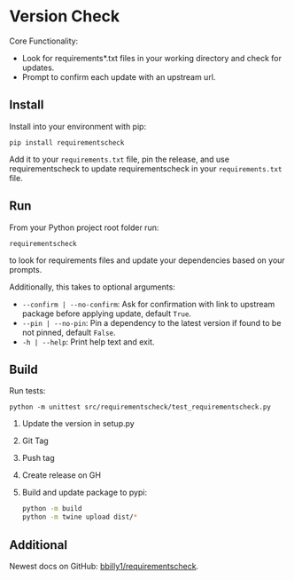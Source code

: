 # Version Check

Core Functionality:
- Look for requirements*.txt files in your working directory and check for updates.
- Prompt to confirm each update with an upstream url.

## Install

Install into your environment with pip:

```
pip install requirementscheck
```

Add it to your `requirements.txt` file, pin the release, and use requirementscheck to update requirementscheck in your `requirements.txt` file.

## Run

From your Python project root folder run:
```
requirementscheck
```

to look for requirements files and update your dependencies based on your prompts.

Additionally, this takes to optional arguments:

- `--confirm | --no-confirm`: Ask for confirmation with link to upstream package before applying update, default `True`.
- `--pin | --no-pin`: Pin a dependency to the latest version if found to be not pinned, default `False`.
- `-h | --help`: Print help text and exit.

## Build

Run tests:
```
python -m unittest src/requirementscheck/test_requirementscheck.py
```

1. Update the version in setup.py
2. Git Tag
3. Push tag
4. Create release on GH
5. Build and update package to pypi:

    ```bash
    python -m build
    python -m twine upload dist/*
    ```

## Additional
Newest docs on GitHub: [bbilly1/requirementscheck](https://github.com/bbilly1/requirementscheck).

